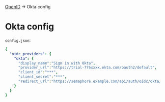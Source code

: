 <div class="breadcrumbs">
    <a href="/administration-guide/openid">OpenID</a>
    → Okta config
</div>

# Okta config

`config.json`:

```yaml
{
  "oidc_providers": {
    "okta": {
      "display_name":"Sign in with Okta",
      "provider_url":"https://trial-776xxxx.okta.com/oauth2/default",
      "client_id":"***",
      "client_secret":"***",
      "redirect_url":"https://semaphore.example.com/api/auth/oidc/okta/redirect/"
    }
  }
}
```